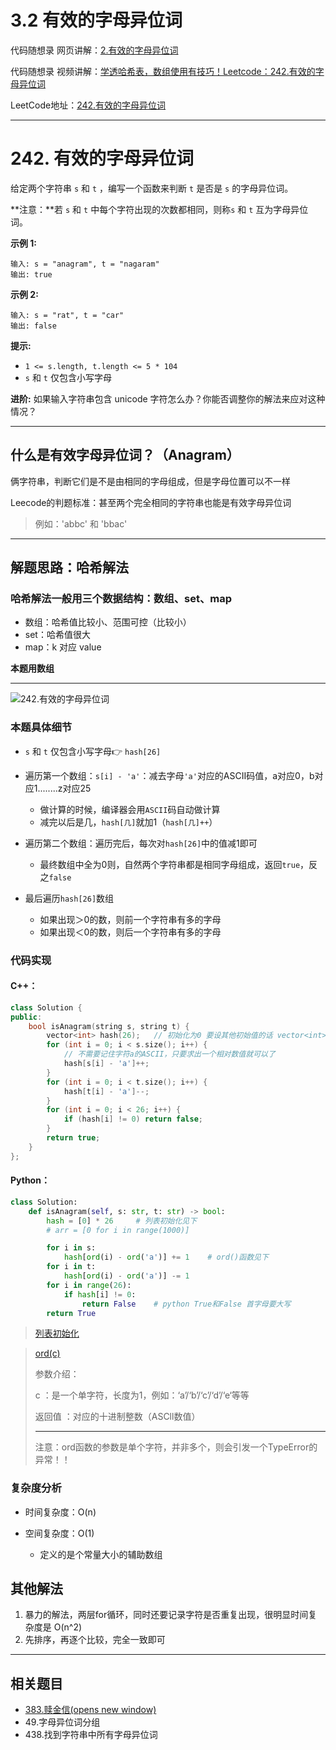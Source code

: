 # 3.2 有效的字母异位词

代码随想录 网页讲解：[2.有效的字母异位词](https://www.programmercarl.com/0242.%E6%9C%89%E6%95%88%E7%9A%84%E5%AD%97%E6%AF%8D%E5%BC%82%E4%BD%8D%E8%AF%8D.html)

代码随想录 视频讲解：[学透哈希表，数组使用有技巧！Leetcode：242.有效的字母异位词](https://www.bilibili.com/video/BV1YG411p7BA)

LeetCode地址：[242.有效的字母异位词](https://leetcode.cn/problems/valid-anagram/)

---

# 242. 有效的字母异位词

给定两个字符串 `s` 和 `t` ，编写一个函数来判断 `t` 是否是 `s` 的字母异位词。

**注意：**若 `s` 和 `t` 中每个字符出现的次数都相同，则称`s` 和 `t` 互为字母异位词。

 

**示例 1:**

```
输入: s = "anagram", t = "nagaram"
输出: true
```

**示例 2:**

```
输入: s = "rat", t = "car"
输出: false
```

**提示:**

- `1 <= s.length, t.length <= 5 * 104`
- `s` 和 `t` 仅包含小写字母

**进阶:** 如果输入字符串包含 unicode 字符怎么办？你能否调整你的解法来应对这种情况？

---



## 什么是有效字母异位词？（Anagram）

俩字符串，判断它们是不是由相同的字母组成，但是字母位置可以不一样

Leecode的判题标准：甚至两个完全相同的字符串也能是有效字母异位词	

> 例如：'abbc' 和 'bbac'

---



## 解题思路：哈希解法

### 哈希解法一般用三个数据结构：数组、set、map

- 数组：哈希值比较小、范围可控（比较小）
- set：哈希值很大
- map：k 对应 value 

**本题用数组**

---

![242.有效的字母异位词](https://code-thinking.cdn.bcebos.com/gifs/242.%E6%9C%89%E6%95%88%E7%9A%84%E5%AD%97%E6%AF%8D%E5%BC%82%E4%BD%8D%E8%AF%8D.gif)

### 本题具体细节

- `s` 和 `t` 仅包含小写字母👉 `hash[26]`
- 遍历第一个数组：`s[i] - 'a'`：减去字母`'a'`对应的ASCII码值，a对应0，b对应1........z对应25
  - 做计算的时候，编译器会用`ASCII`码自动做计算
  - 减完以后是几，`hash[几]`就加1（`hash[几]++`）

- 遍历第二个数组：遍历完后，每次对`hash[26]`中的值减1即可
  - 最终数组中全为0则，自然两个字符串都是相同字母组成，返回`true`，反之`false`

- 最后遍历`hash[26]`数组
  - 如果出现＞0的数，则前一个字符串有多的字母
  - 如果出现＜0的数，则后一个字符串有多的字母



### 代码实现

#### C++：

```c++
class Solution {
public:
    bool isAnagram(string s, string t) {
        vector<int> hash(26);   // 初始化为0 要设其他初始值的话 vector<int> hash(26,2)
        for (int i = 0; i < s.size(); i++) {
            // 不需要记住字符a的ASCII，只要求出一个相对数值就可以了
            hash[s[i] - 'a']++;
        }
        for (int i = 0; i < t.size(); i++) {
            hash[t[i] - 'a']--;
        }
        for (int i = 0; i < 26; i++) {
            if (hash[i] != 0) return false;
        }
        return true;
    }
};
```

#### Python：

```python
class Solution:
    def isAnagram(self, s: str, t: str) -> bool:
        hash = [0] * 26		# 列表初始化见下
        # arr = [0 for i in range(1000)]

        for i in s:
            hash[ord(i) - ord('a')] += 1	# ord()函数见下
        for i in t:
            hash[ord(i) - ord('a')] -= 1
        for i in range(26):
            if hash[i] != 0:
                return False	# python True和False 首字母要大写
        return True
```

> [列表初始化](https://blog.csdn.net/whatday/article/details/125078434?ops_request_misc=%257B%2522request%255Fid%2522%253A%2522167945521116800227454750%2522%252C%2522scm%2522%253A%252220140713.130102334.pc%255Fall.%2522%257D&request_id=167945521116800227454750&biz_id=0&utm_medium=distribute.pc_search_result.none-task-blog-2~all~first_rank_ecpm_v1~rank_v31_ecpm-2-125078434-null-null.142^v75^insert_down2,201^v4^add_ask,239^v2^insert_chatgpt&utm_term=python%20%E5%88%97%E8%A1%A8%E6%80%8E%E4%B9%88%E5%88%9D%E5%A7%8B%E5%8C%96&spm=1018.2226.3001.4187)

> [ord(c)](https://blog.csdn.net/weixin_39859220/article/details/110372227?ops_request_misc=%257B%2522request%255Fid%2522%253A%2522167945557816800182760927%2522%252C%2522scm%2522%253A%252220140713.130102334.pc%255Fall.%2522%257D&request_id=167945557816800182760927&biz_id=0&utm_medium=distribute.pc_search_result.none-task-blog-2~all~first_rank_ecpm_v1~rank_v31_ecpm-2-110372227-null-null.142^v75^insert_down2,201^v4^add_ask,239^v2^insert_chatgpt&utm_term=python%20ord%28%29&spm=1018.2226.3001.4187)
>
> 参数介绍：
>
> c ：是一个单字符，长度为1，例如：‘a’/‘b’/‘c’/‘d’/‘e‘等等
>
> 返回值 ：对应的十进制整数（ASCll数值）
>
> ---
>
> 注意：ord函数的参数是单个字符，并非多个，则会引发一个TypeError的异常！！



### 复杂度分析

- 时间复杂度：O(n)

- 空间复杂度：O(1)
  - 定义的是个常量大小的辅助数组



## 其他解法

1. 暴力的解法，两层for循环，同时还要记录字符是否重复出现，很明显时间复杂度是 O(n^2)
2. 先排序，再逐个比较，完全一致即可

---

## 相关题目

- [383.赎金信(opens new window)](https://programmercarl.com/0383.赎金信.html)
- 49.字母异位词分组
- 438.找到字符串中所有字母异位词